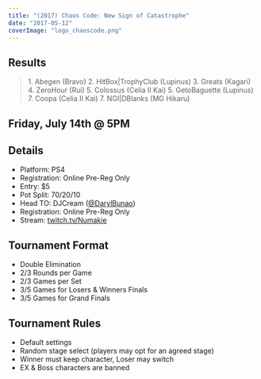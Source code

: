 ```yaml
---
title: "(2017) Chaos Code: New Sign of Catastrophe"
date: "2017-05-12"
coverImage: "logo_chaoscode.png"
---
```


## Results

> 1\. Abegen (Bravo) 2. HitBox|TrophyClub (Lupinus) 3. Greats (Kagari) 4. ZeroHour (Rui) 5. Colossus (Celia II Kai) 5. GetoBaguette (Lupinus) 7. Coopa (Celia II Kai) 7. NGI|DBlanks (MG Hikaru)

## Friday, July 14th @ 5PM

## Details

- Platform: PS4
- Registration: Online Pre-Reg Only
- Entry: $5
- Pot Split: 70/20/10
- Head TO: DJCream ([@DarylBunao](https://twitter.com/DarylBunao))
- Registration: Online Pre-Reg Only
- Stream: [twitch.tv/Numakie](https://twitch.tv/numakie)

## Tournament Format

- Double Elimination
- 2/3 Rounds per Game
- 2/3 Games per Set
- 3/5 Games for Losers & Winners Finals
- 3/5 Games for Grand Finals

## Tournament Rules

- Default settings
- Random stage select (players may opt for an agreed stage)
- Winner must keep character, Loser may switch
- EX & Boss characters are banned
